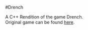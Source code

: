 #Drench

A C++ Rendition of the game Drench.  
Original game can be found [here](http://www.flashbynight.com/drench/).
